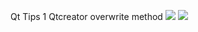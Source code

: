 Qt Tips
1 Qtcreator overwrite  method 
![](http://i2.tietuku.com/906d1a884d914964.jpg)
![](http://i2.tietuku.com/869f732796625730.jpg)